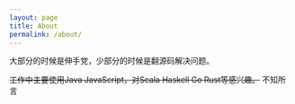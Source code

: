 ```yaml
---
layout: page
title: About
permalink: /about/
---
```


大部分的时候是伸手党，少部分的时候是翻源码解决问题。

<del>工作中主要使用Java JavaScript，对Scala Haskell Go Rust等感兴趣。</del>
不知所言
